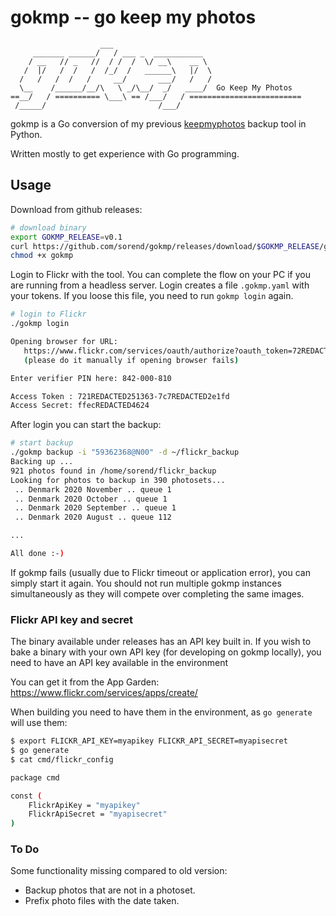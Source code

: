 
# gokmp -- go keep my photos

```text
                    ___
     _______ ______/   / ___ _  ___________
    / __   // _   //  / /  /  \/ __\    __ \
   /  |/   /  /   /  /_/  /   ______\   |/  \
  /   /   /  /   /     __/       ___/   /   /
  \__    /______/__/\   \ _/\__/  _/   ____/  Go Keep My Photos
==__/   / ========== \___\ == /___/   / =========================
 /_____/                         /___/
```

gokmp is a Go conversion of my previous [keepmyphotos](https://github.com/sorend/keepmyphotos) backup tool in Python.

Written mostly to get experience with Go programming.

## Usage

Download from github releases:

```bash
# download binary
export GOKMP_RELEASE=v0.1
curl https://github.com/sorend/gokmp/releases/download/$GOKMP_RELEASE/gokmp-linux-$GOKMP_RELEASE -o gokmp
chmod +x gokmp
```

Login to Flickr with the tool. You can complete the flow on your PC if you are running from a headless server.
Login creates a file `.gokmp.yaml` with your tokens. If you loose this file, you need to run `gokmp login` again.

```bash
# login to Flickr
./gokmp login

Opening browser for URL:
   https://www.flickr.com/services/oauth/authorize?oauth_token=72REDACTED0684227-74d9REDACTEDff66&perms=read
   (please do it manually if opening browser fails)

Enter verifier PIN here: 842-000-810

Access Token : 721REDACTED251363-7c7REDACTED2e1fd
Access Secret: ffecREDACTED4624
```

After login you can start the backup:

```bash
# start backup
./gokmp backup -i "59362368@N00" -d ~/flickr_backup
Backing up ...
921 photos found in /home/sorend/flickr_backup
Looking for photos to backup in 390 photosets...
 .. Denmark 2020 November .. queue 1
 .. Denmark 2020 October .. queue 1
 .. Denmark 2020 September .. queue 1
 .. Denmark 2020 August .. queue 112

...

All done :-)
```

If gokmp fails (usually due to Flickr timeout or application error), you can simply start it again.
You should not run multiple gokmp instances simultaneously as they will compete over completing the
same images.

### Flickr API key and secret

The binary available under releases has an API key built in. If you wish to bake
a binary with your own API key (for developing on gokmp locally), you need to
have an API key available in the environment

You can get it from the App Garden: https://www.flickr.com/services/apps/create/

When building you need to have them in the environment, as `go generate` will use them:

```bash
$ export FLICKR_API_KEY=myapikey FLICKR_API_SECRET=myapisecret
$ go generate
$ cat cmd/flickr_config

package cmd

const (
    FlickrApiKey = "myapikey"
    FlickrApiSecret = "myapisecret"
)
```

### To Do

Some functionality missing compared to old version:

* Backup photos that are not in a photoset.
* Prefix photo files with the date taken.

